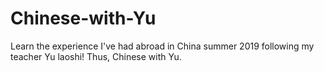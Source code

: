 # Chinese-with-Yu
Learn the experience I've had abroad in China summer 2019 following my teacher Yu laoshi!  Thus, Chinese with Yu.
